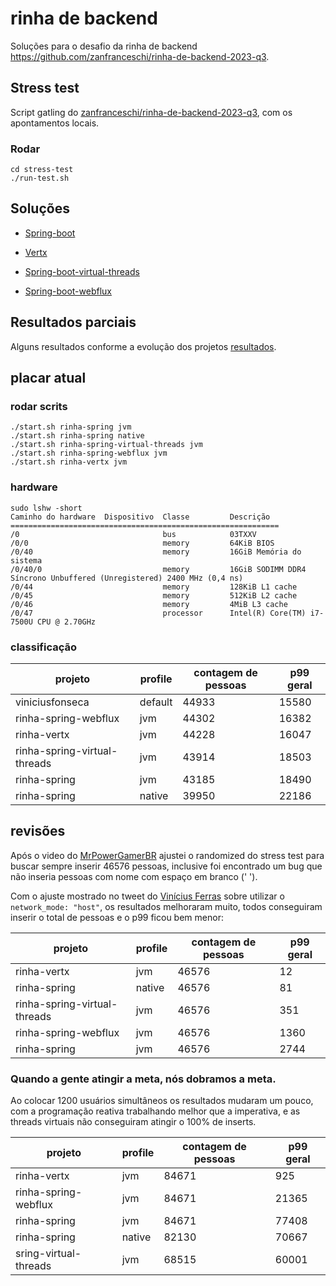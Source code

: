 # rinha de backend

Soluções para o desafio da rinha de backend https://github.com/zanfranceschi/rinha-de-backend-2023-q3.

## Stress test

Script gatling do [zanfranceschi/rinha-de-backend-2023-q3](https://github.com/zanfranceschi/rinha-de-backend-2023-q3/tree/main/stress-test), com os apontamentos locais.

### Rodar

```shell
cd stress-test
./run-test.sh
```

## Soluções

- [Spring-boot](rinha-spring)

- [Vertx](rinha-vertx)

- [Spring-boot-virtual-threads](rinha-spring-virtual-threads)

- [Spring-boot-webflux](rinha-spring-webflux)

## Resultados parciais

Alguns resultados conforme a evolução dos projetos [resultados](resultados.md).

## placar atual

### rodar scrits

```shell
./start.sh rinha-spring jvm
./start.sh rinha-spring native
./start.sh rinha-spring-virtual-threads jvm
./start.sh rinha-spring-webflux jvm
./start.sh rinha-vertx jvm
```

### hardware

```shell
sudo lshw -short
Caminho do hardware  Dispositivo  Classe         Descrição
============================================================
/0                                bus            03TXXV
/0/0                              memory         64KiB BIOS
/0/40                             memory         16GiB Memória do sistema
/0/40/0                           memory         16GiB SODIMM DDR4 Síncrono Unbuffered (Unregistered) 2400 MHz (0,4 ns)
/0/44                             memory         128KiB L1 cache
/0/45                             memory         512KiB L2 cache
/0/46                             memory         4MiB L3 cache
/0/47                             processor      Intel(R) Core(TM) i7-7500U CPU @ 2.70GHz
```

### classificação

| projeto | profile | contagem de pessoas | p99 geral |
| --- | --- | --- | --- |
| viniciusfonseca | default | 44933 | 15580 |
| rinha-spring-webflux | jvm | 44302 | 16382 |
| rinha-vertx | jvm | 44228 | 16047 |
| rinha-spring-virtual-threads | jvm | 43914 | 18503 |
| rinha-spring | jvm | 43185 | 18490 |
| rinha-spring | native | 39950 | 22186 |


## revisões

Após o video do [MrPowerGamerBR](https://www.youtube.com/watch?v=XqYdhlkRlus) ajustei o randomized do stress test para buscar sempre inserir 46576 pessoas, inclusive foi encontrado um bug que não inseria pessoas com nome com espaço em branco (' ').

Com o ajuste mostrado no tweet do [Vinícius Ferras](https://twitter.com/viniciusfcf/status/1700298875574030608) sobre utilizar o `network_mode: "host"`, os resultados melhoraram muito, todos conseguiram inserir o total de pessoas e o p99 ficou bem menor:

| projeto | profile | contagem de pessoas | p99 geral |
| --- | --- | --- | --- |
| rinha-vertx | jvm | 46576 | 12 |
| rinha-spring | native | 46576 | 81 |
| rinha-spring-virtual-threads | jvm | 46576 | 351 |
| rinha-spring-webflux | jvm | 46576 | 1360 |
| rinha-spring | jvm | 46576 | 2744 |

### Quando a gente atingir a meta, nós dobramos a meta.

Ao colocar 1200 usuários simultâneos os resultados mudaram um pouco, com a programação reativa trabalhando melhor que a imperativa, e as threads virtuais não conseguiram atingir o 100% de inserts.

| projeto | profile | contagem de pessoas | p99 geral |
| --- | --- | --- | --- |
| rinha-vertx | jvm | 84671 | 925 |
| rinha-spring-webflux | jvm | 84671 | 21365 |
| rinha-spring | jvm | 84671 | 77408 |
| rinha-spring | native | 82130 | 70667 |
| sring-virtual-threads | jvm | 68515 | 60001 |
